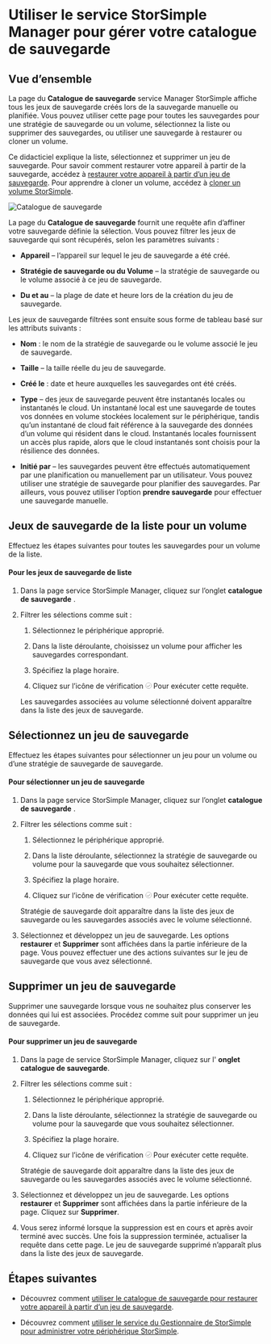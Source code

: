<properties 
   pageTitle="Gérer votre catalogue de sauvegarde StorSimple | Microsoft Azure"
   description="Explique comment utiliser la page du catalogue de sauvegarde service Manager StorSimple à la liste, sélectionnez et supprimer des jeux de sauvegarde d’un volume."
   services="storsimple"
   documentationCenter="NA"
   authors="SharS"
   manager="carmonm"
   editor="" />
<tags 
   ms.service="storsimple"
   ms.devlang="NA"
   ms.topic="article"
   ms.tgt_pltfrm="NA"
   ms.workload="TBD"
   ms.date="04/28/2016"
   ms.author="v-sharos" />

# <a name="use-the-storsimple-manager-service-to-manage-your-backup-catalog"></a>Utiliser le service StorSimple Manager pour gérer votre catalogue de sauvegarde

## <a name="overview"></a>Vue d’ensemble

La page du **Catalogue de sauvegarde** service Manager StorSimple affiche tous les jeux de sauvegarde créés lors de la sauvegarde manuelle ou planifiée. Vous pouvez utiliser cette page pour toutes les sauvegardes pour une stratégie de sauvegarde ou un volume, sélectionnez la liste ou supprimer des sauvegardes, ou utiliser une sauvegarde à restaurer ou cloner un volume.

Ce didacticiel explique la liste, sélectionnez et supprimer un jeu de sauvegarde. Pour savoir comment restaurer votre appareil à partir de la sauvegarde, accédez à [restaurer votre appareil à partir d’un jeu de sauvegarde](storsimple-restore-from-backup-set.md). Pour apprendre à cloner un volume, accédez à [cloner un volume StorSimple](storsimple-clone-volume.md).

![Catalogue de sauvegarde](./media/storsimple-manage-backup-catalog/backupcatalog.png) 

La page du **Catalogue de sauvegarde** fournit une requête afin d’affiner votre sauvegarde définie la sélection. Vous pouvez filtrer les jeux de sauvegarde qui sont récupérés, selon les paramètres suivants :

- **Appareil** – l’appareil sur lequel le jeu de sauvegarde a été créé.

- **Stratégie de sauvegarde ou du Volume** – la stratégie de sauvegarde ou le volume associé à ce jeu de sauvegarde.

- **Du et au** – la plage de date et heure lors de la création du jeu de sauvegarde.

Les jeux de sauvegarde filtrées sont ensuite sous forme de tableau basé sur les attributs suivants :

- **Nom** : le nom de la stratégie de sauvegarde ou le volume associé le jeu de sauvegarde.

- **Taille** – la taille réelle du jeu de sauvegarde.

- **Créé le** : date et heure auxquelles les sauvegardes ont été créés. 

- **Type** – des jeux de sauvegarde peuvent être instantanés locales ou instantanés le cloud. Un instantané local est une sauvegarde de toutes vos données en volume stockées localement sur le périphérique, tandis qu’un instantané de cloud fait référence à la sauvegarde des données d’un volume qui résident dans le cloud. Instantanés locales fournissent un accès plus rapide, alors que le cloud instantanés sont choisis pour la résilience des données.

- **Initié par** – les sauvegardes peuvent être effectués automatiquement par une planification ou manuellement par un utilisateur. Vous pouvez utiliser une stratégie de sauvegarde pour planifier des sauvegardes. Par ailleurs, vous pouvez utiliser l’option **prendre sauvegarde** pour effectuer une sauvegarde manuelle.

## <a name="list-backup-sets-for-a-volume"></a>Jeux de sauvegarde de la liste pour un volume
 
Effectuez les étapes suivantes pour toutes les sauvegardes pour un volume de la liste.

#### <a name="to-list-backup-sets"></a>Pour les jeux de sauvegarde de liste

1. Dans la page service StorSimple Manager, cliquez sur l’onglet **catalogue de sauvegarde** .

2. Filtrer les sélections comme suit :

    1. Sélectionnez le périphérique approprié.

    2. Dans la liste déroulante, choisissez un volume pour afficher les sauvegardes correspondant.

    3. Spécifiez la plage horaire.

    4. Cliquez sur l’icône de vérification ![Icône de vérification](./media/storsimple-manage-backup-catalog/HCS_CheckIcon.png) Pour exécuter cette requête.
 
    Les sauvegardes associées au volume sélectionné doivent apparaître dans la liste des jeux de sauvegarde.

## <a name="select-a-backup-set"></a>Sélectionnez un jeu de sauvegarde

Effectuez les étapes suivantes pour sélectionner un jeu pour un volume ou d’une stratégie de sauvegarde de sauvegarde.

#### <a name="to-select-a-backup-set"></a>Pour sélectionner un jeu de sauvegarde

1. Dans la page service StorSimple Manager, cliquez sur l’onglet **catalogue de sauvegarde** .

2. Filtrer les sélections comme suit :

    1. Sélectionnez le périphérique approprié.

    2. Dans la liste déroulante, sélectionnez la stratégie de sauvegarde ou volume pour la sauvegarde que vous souhaitez sélectionner.

    3. Spécifiez la plage horaire.

    4. Cliquez sur l’icône de vérification ![Icône de vérification](./media/storsimple-manage-backup-catalog/HCS_CheckIcon.png) Pour exécuter cette requête.

    Stratégie de sauvegarde doit apparaître dans la liste des jeux de sauvegarde ou les sauvegardes associés avec le volume sélectionné.

3. Sélectionnez et développez un jeu de sauvegarde. Les options **restaurer** et **Supprimer** sont affichées dans la partie inférieure de la page. Vous pouvez effectuer une des actions suivantes sur le jeu de sauvegarde que vous avez sélectionné.

## <a name="delete-a-backup-set"></a>Supprimer un jeu de sauvegarde

Supprimer une sauvegarde lorsque vous ne souhaitez plus conserver les données qui lui est associées. Procédez comme suit pour supprimer un jeu de sauvegarde.

#### <a name="to-delete-a-backup-set"></a>Pour supprimer un jeu de sauvegarde

1. Dans la page de service StorSimple Manager, cliquez sur l' **onglet catalogue de sauvegarde**.

2. Filtrer les sélections comme suit :

    1. Sélectionnez le périphérique approprié.

    2. Dans la liste déroulante, sélectionnez la stratégie de sauvegarde ou volume pour la sauvegarde que vous souhaitez sélectionner.

    3. Spécifiez la plage horaire.

    4. Cliquez sur l’icône de vérification ![Icône de vérification](./media/storsimple-manage-backup-catalog/HCS_CheckIcon.png) Pour exécuter cette requête.

    Stratégie de sauvegarde doit apparaître dans la liste des jeux de sauvegarde ou les sauvegardes associés avec le volume sélectionné.

3. Sélectionnez et développez un jeu de sauvegarde. Les options **restaurer** et **Supprimer** sont affichées dans la partie inférieure de la page. Cliquez sur **Supprimer**.

4. Vous serez informé lorsque la suppression est en cours et après avoir terminé avec succès. Une fois la suppression terminée, actualiser la requête dans cette page. Le jeu de sauvegarde supprimé n’apparaît plus dans la liste des jeux de sauvegarde.

## <a name="next-steps"></a>Étapes suivantes

- Découvrez comment [utiliser le catalogue de sauvegarde pour restaurer votre appareil à partir d’un jeu de sauvegarde](storsimple-restore-from-backup-set.md).

- Découvrez comment [utiliser le service du Gestionnaire de StorSimple pour administrer votre périphérique StorSimple](storsimple-manager-service-administration.md).
